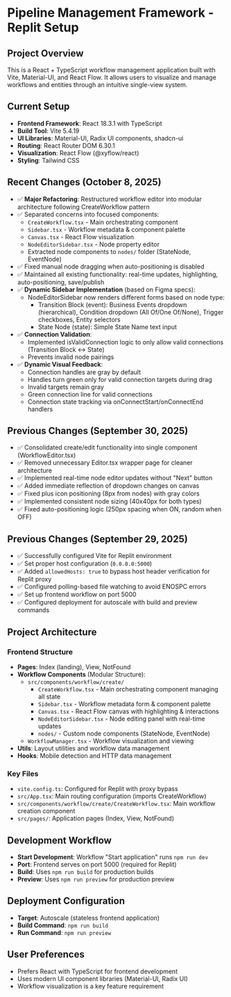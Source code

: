 # Pipeline Management Framework - Replit Setup

## Project Overview
This is a React + TypeScript workflow management application built with Vite, Material-UI, and React Flow. It allows users to visualize and manage workflows and entities through an intuitive single-view system.

## Current Setup
- **Frontend Framework**: React 18.3.1 with TypeScript
- **Build Tool**: Vite 5.4.19
- **UI Libraries**: Material-UI, Radix UI components, shadcn-ui
- **Routing**: React Router DOM 6.30.1
- **Visualization**: React Flow (@xyflow/react)
- **Styling**: Tailwind CSS

## Recent Changes (October 8, 2025)
- ✅ **Major Refactoring**: Restructured workflow editor into modular architecture following CreateWorkflow pattern
- ✅ Separated concerns into focused components:
  - `CreateWorkflow.tsx` - Main orchestrating component
  - `Sidebar.tsx` - Workflow metadata & component palette
  - `Canvas.tsx` - React Flow visualization
  - `NodeEditorSidebar.tsx` - Node property editor
  - Extracted node components to `nodes/` folder (StateNode, EventNode)
- ✅ Fixed manual node dragging when auto-positioning is disabled
- ✅ Maintained all existing functionality: real-time updates, highlighting, auto-positioning, save/publish
- ✅ **Dynamic Sidebar Implementation** (based on Figma specs):
  - NodeEditorSidebar now renders different forms based on node type:
    - Transition Block (event): Business Events dropdown (hierarchical), Condition dropdown (All Of/One Of/None), Trigger checkboxes, Entity selectors
    - State Node (state): Simple State Name text input
- ✅ **Connection Validation**:
  - Implemented isValidConnection logic to only allow valid connections (Transition Block ↔ State)
  - Prevents invalid node pairings
- ✅ **Dynamic Visual Feedback**:
  - Connection handles are gray by default
  - Handles turn green only for valid connection targets during drag
  - Invalid targets remain gray
  - Green connection line for valid connections
  - Connection state tracking via onConnectStart/onConnectEnd handlers

## Previous Changes (September 30, 2025)
- ✅ Consolidated create/edit functionality into single component (WorkflowEditor.tsx)
- ✅ Removed unnecessary Editor.tsx wrapper page for cleaner architecture
- ✅ Implemented real-time node editor updates without "Next" button
- ✅ Added immediate reflection of dropdown changes on canvas
- ✅ Fixed plus icon positioning (8px from nodes) with gray colors
- ✅ Implemented consistent node sizing (40x40px for both types)
- ✅ Fixed auto-positioning logic (250px spacing when ON, random when OFF)

## Previous Changes (September 29, 2025)
- ✅ Successfully configured Vite for Replit environment
- ✅ Set proper host configuration (`0.0.0.0:5000`)
- ✅ Added `allowedHosts: true` to bypass host header verification for Replit proxy
- ✅ Configured polling-based file watching to avoid ENOSPC errors
- ✅ Set up frontend workflow on port 5000
- ✅ Configured deployment for autoscale with build and preview commands

## Project Architecture
### Frontend Structure
- **Pages**: Index (landing), View, NotFound
- **Workflow Components** (Modular Structure):
  - `src/components/workflow/create/`
    - `CreateWorkflow.tsx` - Main orchestrating component managing all state
    - `Sidebar.tsx` - Workflow metadata form & component palette
    - `Canvas.tsx` - React Flow canvas with highlighting & interactions
    - `NodeEditorSidebar.tsx` - Node editing panel with real-time updates
    - `nodes/` - Custom node components (StateNode, EventNode)
  - `WorkflowManager.tsx` - Workflow visualization and viewing
- **Utils**: Layout utilities and workflow data management
- **Hooks**: Mobile detection and HTTP data management

### Key Files
- `vite.config.ts`: Configured for Replit with proxy bypass
- `src/App.tsx`: Main routing configuration (imports CreateWorkflow)
- `src/components/workflow/create/CreateWorkflow.tsx`: Main workflow creation component
- `src/pages/`: Application pages (Index, View, NotFound)

## Development Workflow
- **Start Development**: Workflow "Start application" runs `npm run dev`
- **Port**: Frontend serves on port 5000 (required for Replit)
- **Build**: Uses `npm run build` for production builds
- **Preview**: Uses `npm run preview` for production preview

## Deployment Configuration
- **Target**: Autoscale (stateless frontend application)
- **Build Command**: `npm run build`
- **Run Command**: `npm run preview`

## User Preferences
- Prefers React with TypeScript for frontend development
- Uses modern UI component libraries (Material-UI, Radix UI)
- Workflow visualization is a key feature requirement